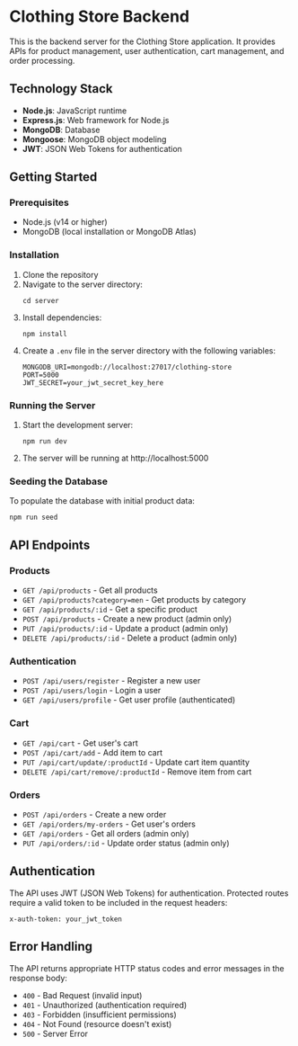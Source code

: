 
# Clothing Store Backend

This is the backend server for the Clothing Store application. It provides APIs for product management, user authentication, cart management, and order processing.

## Technology Stack

- **Node.js**: JavaScript runtime
- **Express.js**: Web framework for Node.js
- **MongoDB**: Database
- **Mongoose**: MongoDB object modeling
- **JWT**: JSON Web Tokens for authentication

## Getting Started

### Prerequisites

- Node.js (v14 or higher)
- MongoDB (local installation or MongoDB Atlas)

### Installation

1. Clone the repository
2. Navigate to the server directory:
   ```
   cd server
   ```
3. Install dependencies:
   ```
   npm install
   ```
4. Create a `.env` file in the server directory with the following variables:
   ```
   MONGODB_URI=mongodb://localhost:27017/clothing-store
   PORT=5000
   JWT_SECRET=your_jwt_secret_key_here
   ```

### Running the Server

1. Start the development server:
   ```
   npm run dev
   ```

2. The server will be running at http://localhost:5000

### Seeding the Database

To populate the database with initial product data:
```
npm run seed
```

## API Endpoints

### Products

- `GET /api/products` - Get all products
- `GET /api/products?category=men` - Get products by category
- `GET /api/products/:id` - Get a specific product
- `POST /api/products` - Create a new product (admin only)
- `PUT /api/products/:id` - Update a product (admin only)
- `DELETE /api/products/:id` - Delete a product (admin only)

### Authentication

- `POST /api/users/register` - Register a new user
- `POST /api/users/login` - Login a user
- `GET /api/users/profile` - Get user profile (authenticated)

### Cart

- `GET /api/cart` - Get user's cart
- `POST /api/cart/add` - Add item to cart
- `PUT /api/cart/update/:productId` - Update cart item quantity
- `DELETE /api/cart/remove/:productId` - Remove item from cart

### Orders

- `POST /api/orders` - Create a new order
- `GET /api/orders/my-orders` - Get user's orders
- `GET /api/orders` - Get all orders (admin only)
- `PUT /api/orders/:id` - Update order status (admin only)

## Authentication

The API uses JWT (JSON Web Tokens) for authentication. Protected routes require a valid token to be included in the request headers:

```
x-auth-token: your_jwt_token
```

## Error Handling

The API returns appropriate HTTP status codes and error messages in the response body:

- `400` - Bad Request (invalid input)
- `401` - Unauthorized (authentication required)
- `403` - Forbidden (insufficient permissions)
- `404` - Not Found (resource doesn't exist)
- `500` - Server Error
